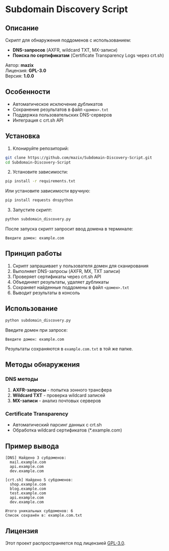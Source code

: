 # Subdomain Discovery Script

## Описание
Скрипт для обнаружения поддоменов с использованием:
- **DNS-запросов** (AXFR, wildcard TXT, MX-записи)
- **Поиска по сертификатам** (Certificate Transparency Logs через crt.sh)

Автор: **mazix**  
Лицензия: **GPL-3.0**  
Версия: **1.0.0**

## Особенности
- Автоматическое исключение дубликатов
- Сохранение результатов в файл `<домен>.txt`
- Поддержка пользовательских DNS-серверов
- Интеграция с crt.sh API

## Установка
1. Клонируйте репозиторий:
```sh
git clone https://github.com/mazix/Subdomain-Discovery-Script.git
cd Subdomain-Discovery-Script
```

2. Установите зависимости:
```sh
pip install -r requirements.txt
```

Или установите зависимости вручную:
```sh
pip install requests dnspython
```

3. Запустите скрипт:
```sh
python subdomain_discovery.py
```

После запуска скрипт запросит ввод домена в терминале:
```
Введите домен: example.com
```

## Принцип работы
1. Скрипт запрашивает у пользователя домен для сканирования
2. Выполняет DNS-запросы (AXFR, MX, TXT записи)
3. Проверяет сертификаты через crt.sh API
4. Объединяет результаты, удаляет дубликаты
5. Сохраняет найденные поддомены в файл `<домен>.txt`
6. Выводит результаты в консоль

## Использование
```sh
python subdomain_discovery.py
```
Введите домен при запросе:
```
Введите домен: example.com
```

Результаты сохраняются в `example.com.txt` в той же папке.

## Методы обнаружения
### DNS методы
1. **AXFR-запросы** - попытка зонного трансфера
2. **Wildcard TXT** - проверка wildcard записей
3. **MX-записи** - анализ почтовых серверов

### Certificate Transparency
- Автоматический парсинг данных с crt.sh
- Обработка wildcard сертификатов (*.example.com)

## Пример вывода
```
[DNS] Найдено 3 субдоменов:
  mail.example.com
  api.example.com
  dev.example.com

[crt.sh] Найдено 5 субдоменов:
  shop.example.com
  blog.example.com
  test.example.com
  api.example.com
  dev.example.com

Итого уникальных субдоменов: 6
Список сохранён в: example.com.txt
```

## Лицензия
Этот проект распространяется под лицензией [GPL-3.0](LICENSE).